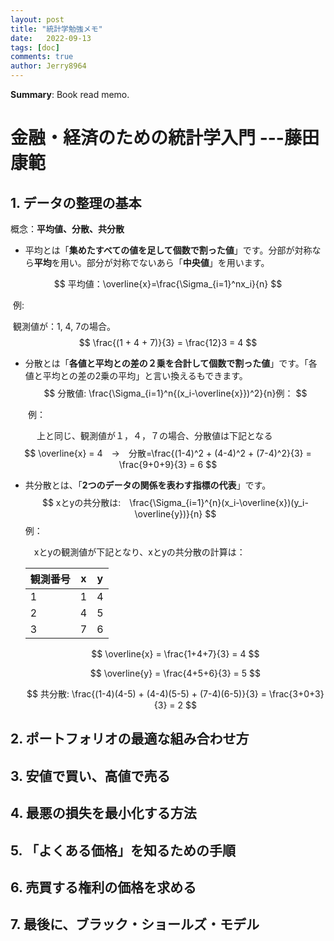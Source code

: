 ```yaml
---
layout: post
title: "統計学勉強メモ"
date:   2022-09-13
tags: [doc]
comments: true
author: Jerry8964
---
```




**Summary**: Book read memo.

# 金融・経済のための統計学入門 ---藤田康範



## 1. データの整理の基本

概念：**平均値、分散、共分散**

- 平均とは「**集めたすべての値を足して個数で割った値**」です。分部が対称なら**平均**を用い。部分が対称でないあら「**中央値**」を用います。

  

$$
平均値：\overline{x}=\frac{\Sigma_{i=1}^nx_i}{n}
$$

​	例:

​       観測値が：1, 4, 7の場合。
$$
\frac{(1 + 4 + 7)}{3} = \frac{12}3 = 4
$$


- 分散とは「**各値と平均との差の２乗を合計して個数で割った値**」です。「各値と平均との差の2乗の平均」と言い換えるもできます。
  $$
  分散値: \frac{\Sigma_{i=1}^n{(x_i-\overline{x}})^2}{n}例：
  $$
  

　　例：

　　　上と同じ、観測値が１，４，７の場合、分散値は下記となる
$$
\overline{x} = 4　→　分散=\frac{(1-4)^2 + (4-4)^2 + (7-4)^2}{3} = \frac{9+0+9}{3} = 6
$$


- 共分散とは、「**2つのデータの関係を表わす指標の代表**」です。
  $$
  xとyの共分散は:　\frac{\Sigma_{i=1}^{n}(x_i-\overline{x})(y_i-\overline{y})}{n}
  $$
   例：

  　xとyの観測値が下記となり、xとyの共分散の計算は：

  | 観測番号 | x    | y    |
  | :------- | ---- | ---- |
  | 1        | 1    | 4    |
  | 2        | 4    | 5    |
  | 3        | 7    | 6    |

  $$
  \overline{x} = \frac{1+4+7}{3} = 4
  $$

  $$
  \overline{y} = \frac{4+5+6}{3} = 5
  $$

  $$
  共分散: \frac{(1-4)(4-5) + (4-4)(5-5) + (7-4)(6-5)}{3} = \frac{3+0+3}{3} = 2
  $$

  

## 2. ポートフォリオの最適な組み合わせ方



## 3. 安値で買い、高値で売る



## 4. 最悪の損失を最小化する方法



## 5. 「よくある価格」を知るための手順



## 6. 売買する権利の価格を求める



## 7. 最後に、ブラック・ショールズ・モデル


